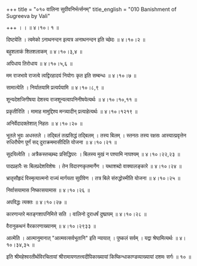 +++
title = "०१० वालिना सुग्रीवनिर्भर्त्सनम्"
title_english = "010 Banishment of Sugreeva by Vali"

+++
। ।  ॥  ४।१०। १  ॥   

  

दिष्ट्येति । त्वमेको ऽनाथनन्दन इत्यत्र अनाथनन्दन इति च्छेदः  ॥  ४।१०।२  ॥   

  

बहुशलाकं शितशलाकम्  ॥  ४।१०।३,४  ॥   

  

अपिधाय तिरोधाय  ॥  ४।१०।५,६  ॥   

  

मम राजभावे राजत्वे त्वद्विरहादयं नियोगः कृत इति सम्बन्धः  ॥  ४।१०।७  ॥   

  

सामात्येति । निर्यातयामि प्रत्यर्पयामि  ॥  ४।१०।८,९  ॥   

  

शून्यदेशजिगीषया देशस्य राजशून्यत्वापनिनीषयेत्यर्थः  ॥  ४।१०।१०,११  ॥   

  

प्रकृतीरिति । मामाह मामुद्दिश्य मन्त्र्यादीन् प्रत्याहेत्यर्थः  ॥  ४।१०।१२१९  ॥   

  

अनिर्वेदादक्लेशात् निहतः  ॥  ४।१०।२०  ॥   

  

भूतले भुवः अधस्तले । तद्बिलं तत्प्रसिद्धं तद्बिलम् । तस्य बिलम् । स्तनतः तस्य रक्षसः आस्यात्प्रवृत्तेन रुधिरौघेण पूर्णं सद् दुराक्रममासीदिति योजना  ॥  ४।१०।२१  ॥   

  

सूदयित्वेति । अत्रैकस्तच्छब्दः प्रसिद्धिपरः । बिलस्य मुखं न पश्यामि नापश्यम्  ॥  ४।१०।२२,२३  ॥   

  

पादप्रहारैः सः बिलप्रदेशविशेषः । तेन विदारणकृतमार्गेण । यथाशब्दो वाक्यालङ्कारे  ॥  ४।१०।२४  ॥   

  

भ्रातृसौहृदं विस्मृत्यात्मनो राज्यं मार्गयता सुग्रीवेण । तत्र बिले संरुद्धोस्मीति योजना  ॥  ४।१०।२५  ॥   

  

निर्वासयामास निष्कासयामास  ॥  ४।१०।२६  ॥   

  

अपविद्धः त्यक्तः  ॥  ४।१०।२७  ॥   

  

कारणान्तरे मतङ्गशापनिमित्ते सति । वालिनो दुराधर्षं दुष्प्रापम्  ॥  ४।१०।२८  ॥   

  

वैरानुकथनं वैरकारणाख्यानम्  ॥  ४।१०।२९३३  ॥   

  

आत्मेति । आत्मानुमानात् "आत्मवत्सर्वभूतानि" इति न्यायात् । पुष्कलं सर्वम् । यद्वा श्रेष्ठमित्यर्थः  ॥  ४।१०।३४,३५  ॥   

  

इति श्रीमहेश्वरतीर्थविरचितायां श्रीरामायणतत्त्वदीपिकाख्यायां किष्किन्धाकाण्डव्याख्यायां दशमः सर्गः  ॥  १०  ॥   

  

